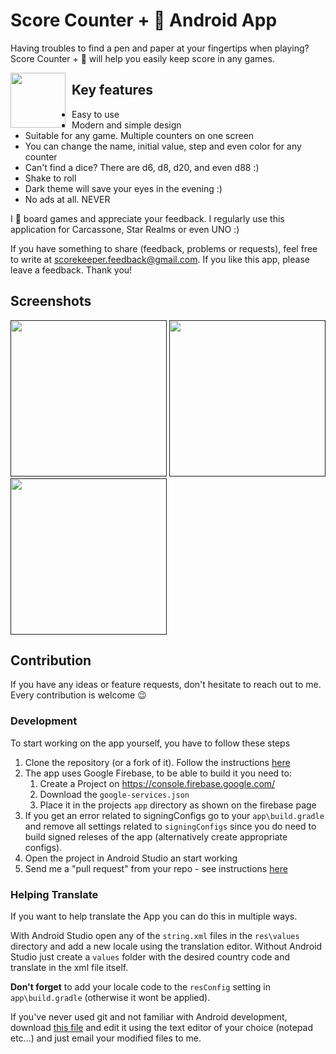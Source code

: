 # Score Counter + 🎲 Android App

Having troubles to find a pen and paper at your fingertips when playing? Score Counter + 🎲 will help you easily keep score in any games.

[<img src="https://play.google.com/intl/en_us/badges/images/generic/en_badge_web_generic.png" style="float: left; padding-right: 10px;" height="88">](https://play.google.com/store/apps/details?id=ua.napps.scorekeeper)

## Key features
* Easy to use
* Modern and simple design
* Suitable for any game. Multiple counters on one screen
* You can change the name, initial value, step and even color for any counter
* Can't find a dice? There are d6, d8, d20, and even d88 :)
* Shake to roll
* Dark theme will save your eyes in the evening :)
* No ads at all. NEVER

I 🖤 board games and appreciate your feedback. I regularly use this application for Carcassone, Star Realms or even UNO :)

If you have something to share (feedback, problems or requests), feel free to write at scorekeeper.feedback@gmail.com. If you like this app, please leave a feedback. Thank you!

## Screenshots
[<img src="https://lh3.googleusercontent.com/tDkEGMIeRW4RuB7kSQ-AfzBJoeLgNbW83T_yCDyxNbe858iXxXrUzXdQqvWadDOHfA=s0" width=250>]()
[<img src="https://lh3.googleusercontent.com/ub7thddKYikRWs0kHEF2e_8Co5s0UWOoQqmj5sT6yu0AbBQwcGWv51abYOtxBnMWTBsR=s0" width=250>]()
[<img src="https://lh3.googleusercontent.com/ZQ2VODaugmz-0Nw7cSlxJ-3tkjEJDKVZ-jG0jMbGVgt7OYSRpBHmJTj6UhL2Yj01VzY=s0" width=250>]()

## Contribution
If you have any ideas or feature requests, don't hesitate to reach out to me. Every contribution is welcome 😉

### Development

To start working on the app yourself, you have to follow these steps

1. Clone the repository (or a fork of it). Follow the instructions [here](http://help.github.com/fork-a-repo/)
2. The app uses Google Firebase, to be able to build it you need to:
   1. Create a Project on https://console.firebase.google.com/ 
   2. Download the `google-services.json`
   3. Place it in the projects `app` directory as shown on the firebase page
3. If you get an error related to signingConfigs go to your `app\build.gradle` and remove all settings related to `signingConfigs` since you do need to build signed releses of the app (alternatively create appropriate configs).
4. Open the project in Android Studio an start working
5. Send me a "pull request" from your repo - see instructions [here](https://help.github.com/articles/creating-a-pull-request-from-a-fork/)

### Helping Translate

If you want to help translate the App you can do this in multiple ways.

With Android Studio open any of the `string.xml` files in the `res\values` directory and add a new locale using the translation editor. Without Android Studio just create a `values` folder with the desired country code and translate in the xml file itself.

**Don't forget** to add your locale code to the `resConfig` setting in `app\build.gradle` (otherwise it wont be applied).

If you've never used git and not familiar with Android development, download [this file](https://raw.githubusercontent.com/n-apps/ScoreCounter/master/app/src/main/res/values/strings.xml) and edit it using the text editor of your choice (notepad etc...) and just email your modified files to me.
